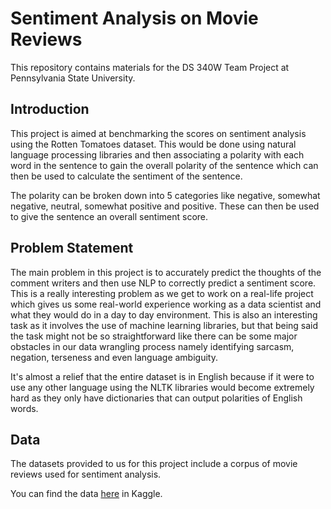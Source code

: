 # Sentiment Analysis on Movie Reviews
This repository contains materials for the DS 340W Team Project at Pennsylvania State University.

## Introduction
This project is aimed at benchmarking the scores on sentiment analysis using the Rotten Tomatoes dataset. This would be done using natural language processing libraries and then associating a polarity with each word in the sentence to gain the overall polarity of the sentence which can then be used to calculate the sentiment of the sentence. 

The polarity can be broken down into 5 categories like negative, somewhat negative, neutral, somewhat positive and positive. These can then be used to give the sentence an overall sentiment score.

## Problem Statement
The main problem in this project is to accurately predict the thoughts of the comment writers and then use NLP to correctly predict a sentiment score. This is a really interesting problem as we get to work on a real-life project which gives us some real-world experience working as a data scientist and what they would do in a day to day environment. This is also an interesting task as it involves the use of machine learning libraries, but that being said the task might not be so straightforward like there can be some major obstacles in our data wrangling process namely identifying sarcasm, negation, terseness and even language ambiguity. 

It's almost a relief that the entire dataset is in English because if it were to use any other language using the NLTK libraries would become extremely hard as they only have dictionaries that can output polarities of English words.

## Data
The datasets provided to us for this project include a corpus of movie reviews used for sentiment analysis. 

You can find the data <a href="https://www.kaggle.com/c/sentiment-analysis-on-movie-reviews">here</a> in Kaggle.
